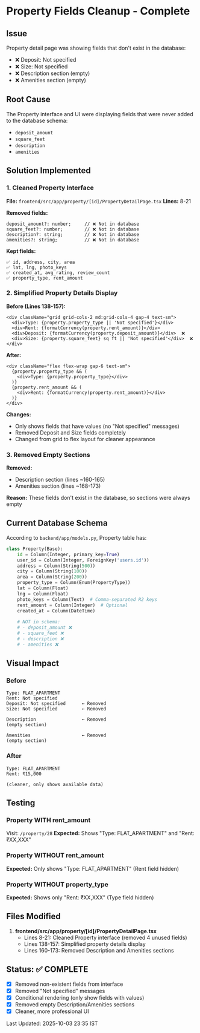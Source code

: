 # Property Fields Cleanup - Complete

## Issue
Property detail page was showing fields that don't exist in the database:
- ❌ Deposit: Not specified
- ❌ Size: Not specified  
- ❌ Description section (empty)
- ❌ Amenities section (empty)

## Root Cause
The Property interface and UI were displaying fields that were never added to the database schema:
- `deposit_amount`
- `square_feet`
- `description`
- `amenities`

## Solution Implemented

### 1. Cleaned Property Interface
**File:** `frontend/src/app/property/[id]/PropertyDetailPage.tsx`
**Lines:** 8-21

**Removed fields:**
```tsx
deposit_amount?: number;     // ❌ Not in database
square_feet?: number;        // ❌ Not in database
description?: string;        // ❌ Not in database
amenities?: string;          // ❌ Not in database
```

**Kept fields:**
```tsx
✅ id, address, city, area
✅ lat, lng, photo_keys
✅ created_at, avg_rating, review_count
✅ property_type, rent_amount
```

### 2. Simplified Property Details Display
**Before (Lines 138-157):**
```tsx
<div className="grid grid-cols-2 md:grid-cols-4 gap-4 text-sm">
  <div>Type: {property.property_type || 'Not specified'}</div>
  <div>Rent: {formatCurrency(property.rent_amount)}</div>
  <div>Deposit: {formatCurrency(property.deposit_amount)}</div>  ❌
  <div>Size: {property.square_feet} sq ft || 'Not specified'</div>  ❌
</div>
```

**After:**
```tsx
<div className="flex flex-wrap gap-6 text-sm">
  {property.property_type && (
    <div>Type: {property.property_type}</div>
  )}
  {property.rent_amount && (
    <div>Rent: {formatCurrency(property.rent_amount)}</div>
  )}
</div>
```

**Changes:**
- Only shows fields that have values (no "Not specified" messages)
- Removed Deposit and Size fields completely
- Changed from grid to flex layout for cleaner appearance

### 3. Removed Empty Sections
**Removed:**
- Description section (lines ~160-165)
- Amenities section (lines ~168-173)

**Reason:** These fields don't exist in the database, so sections were always empty

## Current Database Schema
According to `backend/app/models.py`, Property table has:
```python
class Property(Base):
    id = Column(Integer, primary_key=True)
    user_id = Column(Integer, ForeignKey('users.id'))
    address = Column(String(500))
    city = Column(String(100))
    area = Column(String(200))
    property_type = Column(Enum(PropertyType))
    lat = Column(Float)
    lng = Column(Float)
    photo_keys = Column(Text)  # Comma-separated R2 keys
    rent_amount = Column(Integer)  # Optional
    created_at = Column(DateTime)
    
    # NOT in schema:
    # - deposit_amount ❌
    # - square_feet ❌
    # - description ❌
    # - amenities ❌
```

## Visual Impact

### Before
```
Type: FLAT_APARTMENT
Rent: Not specified
Deposit: Not specified      ← Removed
Size: Not specified         ← Removed

Description                 ← Removed
(empty section)

Amenities                   ← Removed
(empty section)
```

### After
```
Type: FLAT_APARTMENT
Rent: ₹15,000

(cleaner, only shows available data)
```

## Testing

### Property WITH rent_amount
Visit: `/property/28`
**Expected:** Shows "Type: FLAT_APARTMENT" and "Rent: ₹XX,XXX"

### Property WITHOUT rent_amount
**Expected:** Only shows "Type: FLAT_APARTMENT" (Rent field hidden)

### Property WITHOUT property_type
**Expected:** Shows only "Rent: ₹XX,XXX" (Type field hidden)

## Files Modified

1. **frontend/src/app/property/[id]/PropertyDetailPage.tsx**
   - Lines 8-21: Cleaned Property interface (removed 4 unused fields)
   - Lines 138-157: Simplified property details display
   - Lines 160-173: Removed Description and Amenities sections

## Status: ✅ COMPLETE

- [x] Removed non-existent fields from interface
- [x] Removed "Not specified" messages
- [x] Conditional rendering (only show fields with values)
- [x] Removed empty Description/Amenities sections
- [x] Cleaner, more professional UI

Last Updated: 2025-10-03 23:35 IST
